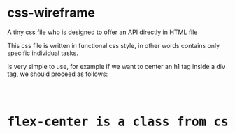 # css-wireframe
A tiny css file who is designed to offer an API directly in HTML file

This css file is written in functional css style, in other words contains only specific individual tasks.

Is very simple to use, for example if we want to center an h1 tag inside a div tag, we should proceed as follows:

<pre><div class="flex-center">
  <h1>flex-center is a class from css-wireframe</h1>
</div></pre>


